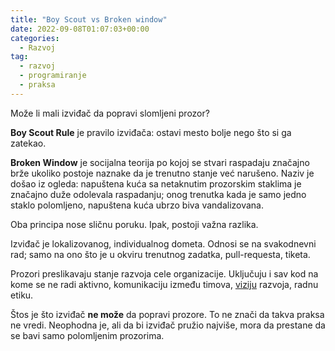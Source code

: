 ```yaml
---
title: "Boy Scout vs Broken window"
date: 2022-09-08T01:07:03+00:00
categories:
  - Razvoj
tag:
  - razvoj
  - programiranje
  - praksa
---
```


Može li mali izviđač da popravi slomljeni prozor?

<!--more-->

**Boy Scout Rule** je pravilo izviđača: ostavi mesto bolje nego što si ga zatekao.

**Broken Window** je socijalna teorija po kojoj se stvari raspadaju značajno brže ukoliko postoje naznake da je trenutno stanje već narušeno. Naziv je došao iz ogleda: napuštena kuća sa netaknutim prozorskim staklima je značajno duže odolevala raspadanju; onog trenutka kada je samo jedno staklo polomljeno, napuštena kuća ubrzo biva vandalizovana.

Oba principa nose sličnu poruku. Ipak, postoji važna razlika.

Izviđač je lokalizovanog, individualnog dometa. Odnosi se na svakodnevni rad; samo na ono što je u okviru trenutnog zadatka, pull-requesta, tiketa.

Prozori preslikavaju stanje razvoja cele organizacije. Uključuju i sav kod na kome se ne radi aktivno, komunikaciju između timova, [viziju](https://oblac.rs/razvoj-rukovodjenje-vizije/) razvoja, radnu etiku.

Štos je što izviđač **ne može** da popravi prozore. To ne znači da takva praksa ne vredi. Neophodna je, ali da bi izviđač pružio najviše, mora da prestane da se bavi samo polomljenim prozorima.